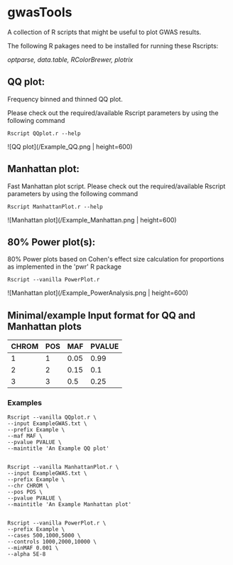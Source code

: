 # gwasTools

A collection of R scripts that might be useful to plot GWAS results.

The following R pakages need to be installed for running these Rscripts:

*optparse, data.table, RColorBrewer, plotrix*


## QQ plot:

Frequency binned and thinned QQ plot.

Please check out the required/available Rscript parameters by using the following command

    Rscript QQplot.r --help

![QQ plot](/Example_QQ.png | height=600)

## Manhattan plot:

Fast Manhattan plot script. Please check out the required/available Rscript parameters by using the following command

    Rscript ManhattanPlot.r --help

![Manhattan plot](/Example_Manhattan.png | height=600)

## 80% Power plot(s):

80% Power plots based on Cohen's effect size calculation for proportions as implemented in the 'pwr' R package

    Rscript --vanilla PowerPlot.r

![Manhattan plot](/Example_PowerAnalysis.png | height=600)

## Minimal/example Input format for QQ and Manhattan plots

|CHROM	|POS	|MAF	|PVALUE	|
|---	|---	|---	|---	|
|1  	|1  	|0.05	|0.99	|
|2  	|2   	|0.15	|0.1	|
|3  	|3  	|0.5	|0.25	|


### Examples

    Rscript --vanilla QQplot.r \
    --input ExampleGWAS.txt \
    --prefix Example \
    --maf MAF \
    --pvalue PVALUE \
    --maintitle 'An Example QQ plot'


    Rscript --vanilla ManhattanPlot.r \
    --input ExampleGWAS.txt \
    --prefix Example \
    --chr CHROM \
    --pos POS \
    --pvalue PVALUE \
    --maintitle 'An Example Manhattan plot'
 
 
    Rscript --vanilla PowerPlot.r \
    --prefix Example \
    --cases 500,1000,5000 \
    --controls 1000,2000,10000 \
    --minMAF 0.001 \
    --alpha 5E-8 
